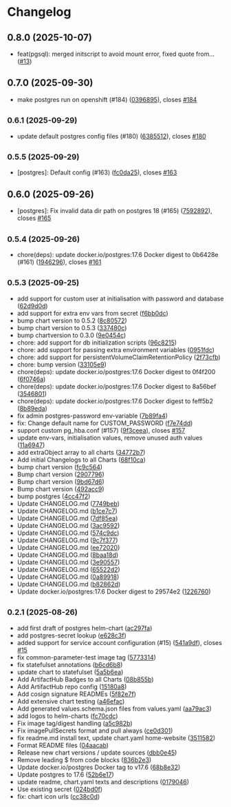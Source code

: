 # Changelog

## 0.8.0 (2025-10-07)

* feat(pgsql): merged initscript to avoid mount error, fixed quote from… ([#13](https://github.com/GitGuardian/gitguardian-helm-charts/pull/13))

## 0.7.0 (2025-09-30)

* make postgres run on openshift (#184) ([0396895](https://github.com/GitGuardian/gitguardian-helm-charts/commit/0396895)), closes [#184](https://github.com/GitGuardian/gitguardian-helm-charts/issues/184)

## <small>0.6.1 (2025-09-29)</small>

* update default postgres config files (#180) ([6385512](https://github.com/GitGuardian/gitguardian-helm-charts/commit/6385512)), closes [#180](https://github.com/GitGuardian/gitguardian-helm-charts/issues/180)

## <small>0.5.5 (2025-09-29)</small>

* [postgres]: Default config (#163) ([fc0da25](https://github.com/GitGuardian/gitguardian-helm-charts/commit/fc0da25)), closes [#163](https://github.com/GitGuardian/gitguardian-helm-charts/issues/163)

## 0.6.0 (2025-09-26)

* [postgres]: Fix invalid data dir path on postgres 18 (#165) ([7592892](https://github.com/GitGuardian/gitguardian-helm-charts/commit/7592892)), closes [#165](https://github.com/GitGuardian/gitguardian-helm-charts/issues/165)

## <small>0.5.4 (2025-09-26)</small>

* chore(deps): update docker.io/postgres:17.6 Docker digest to 0b6428e (#161) ([1946296](https://github.com/GitGuardian/gitguardian-helm-charts/commit/1946296)), closes [#161](https://github.com/GitGuardian/gitguardian-helm-charts/issues/161)

## <small>0.5.3 (2025-09-25)</small>

* add support for custom user at initialisation with password and database ([62d9d0d](https://github.com/GitGuardian/gitguardian-helm-charts/commit/62d9d0d))
* add support for extra env vars from secret ([f6bb0dc](https://github.com/GitGuardian/gitguardian-helm-charts/commit/f6bb0dc))
* bump chart version to 0.5.2 ([8c80572](https://github.com/GitGuardian/gitguardian-helm-charts/commit/8c80572))
* bump chart version to 0.5.3 ([337480c](https://github.com/GitGuardian/gitguardian-helm-charts/commit/337480c))
* bump chartversion to 0.3.0 ([9e0454c](https://github.com/GitGuardian/gitguardian-helm-charts/commit/9e0454c))
* chore: add support for db initialization scripts ([96c8215](https://github.com/GitGuardian/gitguardian-helm-charts/commit/96c8215))
* chore: add support for passing extra environment variables ([0951fdc](https://github.com/GitGuardian/gitguardian-helm-charts/commit/0951fdc))
* chore: add support for persistentVolumeClaimRetentionPolicy ([2f73cfb](https://github.com/GitGuardian/gitguardian-helm-charts/commit/2f73cfb))
* chore: bump version ([33105e9](https://github.com/GitGuardian/gitguardian-helm-charts/commit/33105e9))
* chore(deps): update docker.io/postgres:17.6 Docker digest to 0f4f200 ([6f0746a](https://github.com/GitGuardian/gitguardian-helm-charts/commit/6f0746a))
* chore(deps): update docker.io/postgres:17.6 Docker digest to 8a56bef ([3546801](https://github.com/GitGuardian/gitguardian-helm-charts/commit/3546801))
* chore(deps): update docker.io/postgres:17.6 Docker digest to feff5b2 ([8b89eda](https://github.com/GitGuardian/gitguardian-helm-charts/commit/8b89eda))
* fix admin postgres-password env-variable ([7b89fa4](https://github.com/GitGuardian/gitguardian-helm-charts/commit/7b89fa4))
* fix: Change default name for CUSTOM_PASSWORD ([f7e74dd](https://github.com/GitGuardian/gitguardian-helm-charts/commit/f7e74dd))
* support custom pg_hba.conf (#157) ([9f3ceea](https://github.com/GitGuardian/gitguardian-helm-charts/commit/9f3ceea)), closes [#157](https://github.com/GitGuardian/gitguardian-helm-charts/issues/157)
* update env-vars, initialisation values, remove unused auth values ([11a6947](https://github.com/GitGuardian/gitguardian-helm-charts/commit/11a6947))
* add extraObject array to all charts ([34772b7](https://github.com/GitGuardian/gitguardian-helm-charts/commit/34772b7))
* Add initial Changelogs to all Charts ([68f10ca](https://github.com/GitGuardian/gitguardian-helm-charts/commit/68f10ca))
* bump chart version ([fc9c564](https://github.com/GitGuardian/gitguardian-helm-charts/commit/fc9c564))
* Bump chart version ([2907796](https://github.com/GitGuardian/gitguardian-helm-charts/commit/2907796))
* Bump chart version ([9bd67d6](https://github.com/GitGuardian/gitguardian-helm-charts/commit/9bd67d6))
* Bump chart version ([492acc9](https://github.com/GitGuardian/gitguardian-helm-charts/commit/492acc9))
* bump postgres ([4cc47f2](https://github.com/GitGuardian/gitguardian-helm-charts/commit/4cc47f2))
* Update CHANGELOG.md ([7749beb](https://github.com/GitGuardian/gitguardian-helm-charts/commit/7749beb))
* Update CHANGELOG.md ([b1ce7c7](https://github.com/GitGuardian/gitguardian-helm-charts/commit/b1ce7c7))
* Update CHANGELOG.md ([7df85ea](https://github.com/GitGuardian/gitguardian-helm-charts/commit/7df85ea))
* Update CHANGELOG.md ([3ac9592](https://github.com/GitGuardian/gitguardian-helm-charts/commit/3ac9592))
* Update CHANGELOG.md ([574c9dc](https://github.com/GitGuardian/gitguardian-helm-charts/commit/574c9dc))
* Update CHANGELOG.md ([9c7f377](https://github.com/GitGuardian/gitguardian-helm-charts/commit/9c7f377))
* Update CHANGELOG.md ([ee72020](https://github.com/GitGuardian/gitguardian-helm-charts/commit/ee72020))
* Update CHANGELOG.md ([8baa18d](https://github.com/GitGuardian/gitguardian-helm-charts/commit/8baa18d))
* Update CHANGELOG.md ([3e90557](https://github.com/GitGuardian/gitguardian-helm-charts/commit/3e90557))
* Update CHANGELOG.md ([65522d2](https://github.com/GitGuardian/gitguardian-helm-charts/commit/65522d2))
* Update CHANGELOG.md ([0a89918](https://github.com/GitGuardian/gitguardian-helm-charts/commit/0a89918))
* Update CHANGELOG.md ([b82862d](https://github.com/GitGuardian/gitguardian-helm-charts/commit/b82862d))
* Update docker.io/postgres:17.6 Docker digest to 29574e2 ([1226760](https://github.com/GitGuardian/gitguardian-helm-charts/commit/1226760))

## <small>0.2.1 (2025-08-26)</small>

* add first draft of postgres helm-chart ([ac297fa](https://github.com/GitGuardian/gitguardian-helm-charts/commit/ac297fa))
* add postgres-secret lookup ([e628c3f](https://github.com/GitGuardian/gitguardian-helm-charts/commit/e628c3f))
* added support for service account configuration (#15) ([541a9df](https://github.com/GitGuardian/gitguardian-helm-charts/commit/541a9df)), closes [#15](https://github.com/GitGuardian/gitguardian-helm-charts/issues/15)
* fix common-parameter-test image tag ([5773314](https://github.com/GitGuardian/gitguardian-helm-charts/commit/5773314))
* fix statefulset annotations ([b6cd6b8](https://github.com/GitGuardian/gitguardian-helm-charts/commit/b6cd6b8))
* update chart to statefulset ([5a5b6ea](https://github.com/GitGuardian/gitguardian-helm-charts/commit/5a5b6ea))
* Add ArtifactHub Badges to all Charts ([08b855b](https://github.com/GitGuardian/gitguardian-helm-charts/commit/08b855b))
* Add ArtifactHub repo config ([15180a8](https://github.com/GitGuardian/gitguardian-helm-charts/commit/15180a8))
* Add cosign signature READMEs ([5f82e7f](https://github.com/GitGuardian/gitguardian-helm-charts/commit/5f82e7f))
* Add extensive chart testing ([a46efac](https://github.com/GitGuardian/gitguardian-helm-charts/commit/a46efac))
* Add generated values.schema.json files from values.yaml ([aa79ac3](https://github.com/GitGuardian/gitguardian-helm-charts/commit/aa79ac3))
* add logos to helm-charts ([fc70cdc](https://github.com/GitGuardian/gitguardian-helm-charts/commit/fc70cdc))
* Fix image tag/digest handling ([a5c982b](https://github.com/GitGuardian/gitguardian-helm-charts/commit/a5c982b))
* Fix imagePullSecrets format and pull always ([ce0d301](https://github.com/GitGuardian/gitguardian-helm-charts/commit/ce0d301))
* fix readme.md install text, update chart.yaml home-website ([3511582](https://github.com/GitGuardian/gitguardian-helm-charts/commit/3511582))
* Format README files ([04aacab](https://github.com/GitGuardian/gitguardian-helm-charts/commit/04aacab))
* Release new chart versions / update sources ([dbb0e45](https://github.com/GitGuardian/gitguardian-helm-charts/commit/dbb0e45))
* Remove leading $ from code blocks ([836b2e3](https://github.com/GitGuardian/gitguardian-helm-charts/commit/836b2e3))
* Update docker.io/postgres Docker tag to v17.6 ([68b8e32](https://github.com/GitGuardian/gitguardian-helm-charts/commit/68b8e32))
* Update postgres to 17.6 ([52b6e17](https://github.com/GitGuardian/gitguardian-helm-charts/commit/52b6e17))
* update readme, chart.yaml texts and descriptions ([0179046](https://github.com/GitGuardian/gitguardian-helm-charts/commit/0179046))
* Use existing secret ([024bd0f](https://github.com/GitGuardian/gitguardian-helm-charts/commit/024bd0f))
* fix: chart icon urls ([cc38c0d](https://github.com/GitGuardian/gitguardian-helm-charts/commit/cc38c0d))
